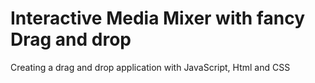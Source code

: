 # Interactive  Media Mixer with fancy Drag and drop

Creating a drag and drop application with JavaScript, Html and CSS 
